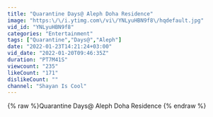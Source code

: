 ```yaml
---
title: "Quarantine Days@ Aleph Doha Residence"
image: "https:\/\/i.ytimg.com\/vi\/YNLyuHBN9f8\/hqdefault.jpg"
vid_id: "YNLyuHBN9f8"
categories: "Entertainment"
tags: ["Quarantine","Days@","Aleph"]
date: "2022-01-23T14:21:24+03:00"
vid_date: "2022-01-20T09:46:35Z"
duration: "PT7M41S"
viewcount: "235"
likeCount: "171"
dislikeCount: ""
channel: "Shayan Is Cool"
---
```

{% raw %}Quarantine Days@ Aleph Doha Residence {% endraw %}
